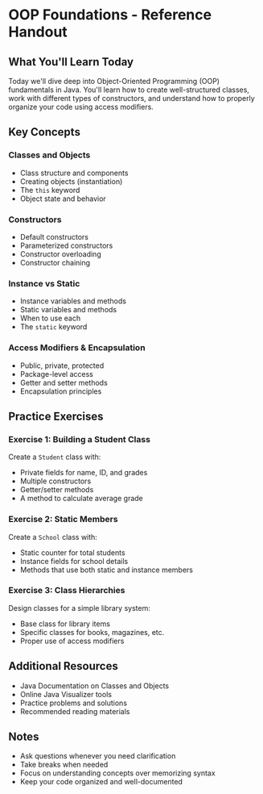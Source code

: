 # OOP Foundations - Reference Handout

## What You'll Learn Today
Today we'll dive deep into Object-Oriented Programming (OOP) fundamentals in Java. You'll learn how to create well-structured classes, work with different types of constructors, and understand how to properly organize your code using access modifiers.

## Key Concepts

### Classes and Objects
- Class structure and components
- Creating objects (instantiation)
- The `this` keyword
- Object state and behavior

### Constructors
- Default constructors
- Parameterized constructors
- Constructor overloading
- Constructor chaining

### Instance vs Static
- Instance variables and methods
- Static variables and methods
- When to use each
- The `static` keyword

### Access Modifiers & Encapsulation
- Public, private, protected
- Package-level access
- Getter and setter methods
- Encapsulation principles

## Practice Exercises

### Exercise 1: Building a Student Class
Create a `Student` class with:
- Private fields for name, ID, and grades
- Multiple constructors
- Getter/setter methods
- A method to calculate average grade

### Exercise 2: Static Members
Create a `School` class with:
- Static counter for total students
- Instance fields for school details
- Methods that use both static and instance members

### Exercise 3: Class Hierarchies
Design classes for a simple library system:
- Base class for library items
- Specific classes for books, magazines, etc.
- Proper use of access modifiers

## Additional Resources
- Java Documentation on Classes and Objects
- Online Java Visualizer tools
- Practice problems and solutions
- Recommended reading materials

## Notes
- Ask questions whenever you need clarification
- Take breaks when needed
- Focus on understanding concepts over memorizing syntax
- Keep your code organized and well-documented 